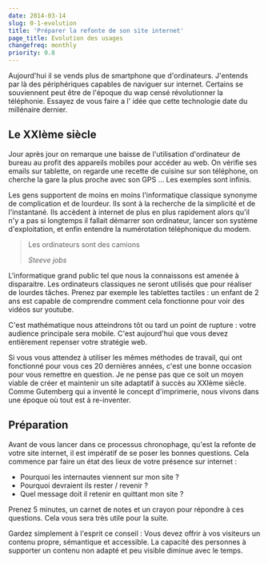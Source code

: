 ```yaml
---
date: 2014-03-14
slug: 0-1-evolution
title: 'Préparer la refonte de son site internet'
page_title: Evolution des usages
changefreq: monthly
priority: 0.8
---
```


Aujourd'hui il se vends plus de smartphone que d'ordinateurs. J'entends par là des périphériques capables de naviguer sur internet. Certains se souviennent peut être de l'époque du wap censé révolutionner la téléphonie. Essayez de vous faire a l' idée que cette technologie date du millénaire dernier.

## Le XXIème siècle

Jour après jour on remarque une baisse de l'utilisation d'ordinateur de bureau au profit des appareils mobiles pour accéder au web. On vérifie ses emails sur tablette, on regarde une recette de cuisine sur son téléphone, on cherche la gare la plus proche avec son GPS ... Les exemples sont infinis.

Les gens supportent de moins en moins l'informatique classique synonyme de complication et de lourdeur.  Ils sont à la recherche de la simplicité et de l'instantané. Ils accèdent à internet de plus en plus rapidement alors qu'il n'y a pas si longtemps il fallait démarrer son ordinateur, lancer son système d'exploitation, et enfin entendre la numérotation téléphonique du modem.


> Les ordinateurs sont des camions
>
> <cite>Steeve jobs</cite>


L'informatique grand public tel que nous la connaissons est amenée à disparaitre. Les ordinateurs classiques ne seront utilisés que pour réaliser de lourdes tâches. Prenez par exemple les tablettes tactiles : un enfant de 2 ans est capable de comprendre comment cela fonctionne pour voir des vidéos sur youtube.


C'est mathématique nous atteindrons tôt ou tard un point de rupture : votre audience principale sera mobile.
C'est aujourd'hui que vous devez entièrement repenser votre stratégie web.

Si vous vous attendez à utiliser les mêmes méthodes de travail, qui ont fonctionné pour vous ces 20 dernières années, c'est une bonne occasion pour vous remettre en question.
Je ne pense pas que ce soit un moyen viable de créer et maintenir un site adaptatif à succès au XXIème siècle.
Comme Gutemberg qui a inventé le concept d'imprimerie, nous vivons dans une époque où tout est à re-inventer.

## Préparation

Avant de vous lancer dans ce processus chronophage, qu'est la refonte de votre site internet, il est impératif de se poser les bonnes questions.
Cela commence par faire un état des lieux de votre présence sur internet :

- Pourquoi les internautes viennent sur mon site ?
- Pourquoi devraient ils rester / revenir ?
- Quel message doit il retenir en quittant mon site ?

Prenez 5 minutes, un carnet de notes et un crayon pour répondre à ces questions. Cela vous sera très utile pour la suite.


Gardez simplement à l'esprit ce conseil : Vous devez offrir à vos visiteurs un contenu propre, sémantique et accessible. La capacité des personnes à supporter un contenu non adapté et peu visible diminue avec le temps.
